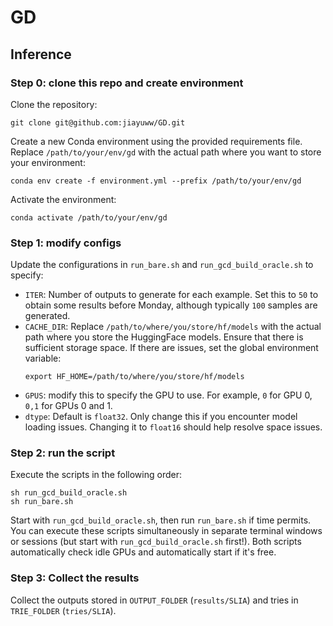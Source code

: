 # GD



## Inference
### Step 0: clone this repo and create environment
Clone the repository:
```
git clone git@github.com:jiayuww/GD.git
```
Create a new Conda environment using the provided requirements file. Replace `/path/to/your/env/gd` with the actual path where you want to store your environment:
```
conda env create -f environment.yml --prefix /path/to/your/env/gd
```

Activate the environment:
```
conda activate /path/to/your/env/gd
```
### Step 1: modify configs
Update the configurations in `run_bare.sh` and `run_gcd_build_oracle.sh` to specify: 
- `ITER`: Number of outputs to generate for each example. Set this to `50` to obtain some results before Monday, although typically `100` samples are generated.
- `CACHE_DIR`: Replace `/path/to/where/you/store/hf/models` with the actual path where you store the HuggingFace models. Ensure that there is sufficient storage space. If there are issues, set the global environment variable:
    ```
    export HF_HOME=/path/to/where/you/store/hf/models
    ```
- `GPUS`: modify this to specify the GPU to use. For example, `0` for GPU 0, `0,1` for GPUs 0 and 1.
- `dtype`: Default is `float32`. Only change this if you encounter model loading issues. Changing it to `float16` should help resolve space issues.

### Step 2: run the script
Execute the scripts in the following order:
```
sh run_gcd_build_oracle.sh
sh run_bare.sh
```
Start with `run_gcd_build_oracle.sh`, then run `run_bare.sh` if time permits.
You can execute these scripts simultaneously in separate terminal windows or sessions (but start with `run_gcd_build_oracle.sh` first!). Both scripts automatically check idle GPUs and automatically start if it's free.

### Step 3: Collect the results
Collect the outputs stored in `OUTPUT_FOLDER` (`results/SLIA`) and tries in `TRIE_FOLDER` (`tries/SLIA`).

